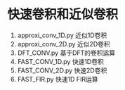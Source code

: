 # 快速卷积和近似卷积
1. approxi_conv_1D.py 近似1D卷积
2. approxi_conv_2D.py 近似2D卷积
3. DFT_CONV.py 基于DFT的卷积运算
4. FAST_CONV_1D.py 快速1D卷积
5. FAST_CONV_2D.py 快速2D卷积
6. FAST_FIR.py 快速1D FIR运算